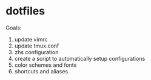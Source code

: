 # dotfiles
Goals:
1) update vimrc
2) update tmux.conf
3) zhs configuration
4) create a script to automatically setup configurations
5) color schemes and fonts
6) shortcuts and aliases
